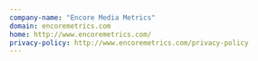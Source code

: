 ```yaml
---
company-name: "Encore Media Metrics"
domain: encoremetrics.com
home: http://www.encoremetrics.com/
privacy-policy: http://www.encoremetrics.com/privacy-policy
---
```




